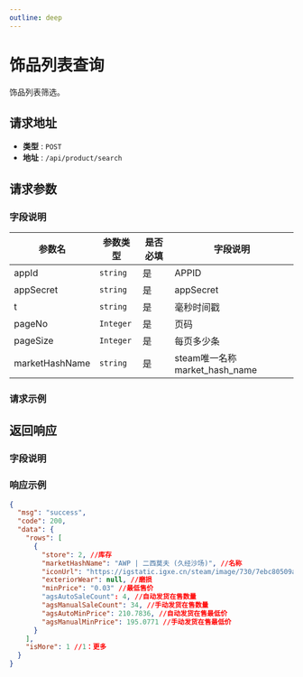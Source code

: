 ```yaml
---
outline: deep
---
```


# 饰品列表查询

饰品列表筛选。

## 请求地址

- **类型** : `POST`
- **地址** : `/api/product/search`


## 请求参数

### 字段说明
| 参数名		           | 参数类型							      |    是否必填				| 字段说明	                       |
|-----------------|------------------|----------------------	|-----------------------------|
| appId	          | `string`							  |是						| APPID		                     |
| appSecret	      | `string`							  |是						| appSecret		                 |
| t	              | `string`							  |是						| 毫秒时间戳		                     |
| pageNo	         | `Integer`							 |是						| 页码		                        |
| pageSize	       | `Integer`							 |是						| 每页多少条		                     |
| marketHashName	 | `string`							  |是						| steam唯一名称market_hash_name		 |
### 请求示例

## 返回响应
### 字段说明
### 响应示例
```json
{
  "msg": "success",
  "code": 200,
  "data": {
    "rows": [
      {
        "store": 2, //库存
        "marketHashName": "AWP | 二西莫夫 (久经沙场)", //名称
        "iconUrl": "https://igstatic.igxe.cn/steam/image/730/7ebc80509abf40dd39befc48d9ce1c84.png", //图片
        "exteriorWear": null, //磨损
        "minPrice": "0.03" //最低售价
        "agsAutoSaleCount": 4, //自动发货在售数量
        "agsManualSaleCount": 34, //手动发货在售数量
        "agsAutoMinPrice": 210.7836, //自动发货在售最低价
        "agsManualMinPrice": 195.0771 //手动发货在售最低价
      }
    ],
    "isMore": 1 //1：更多
  }
}
```

